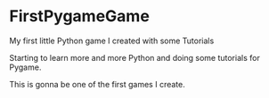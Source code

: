 # FirstPygameGame
My first little Python game I created with some Tutorials

Starting to learn more and more Python and doing some tutorials for Pygame.

This is gonna be one of the first games I create.
